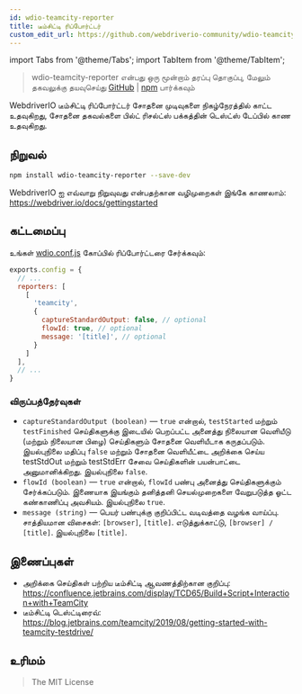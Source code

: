 ```yaml
---
id: wdio-teamcity-reporter
title: டீம்சிட்டி ரிப்போர்ட்டர்
custom_edit_url: https://github.com/webdriverio-community/wdio-teamcity-reporter/edit/main/README.md
---
```


import Tabs from '@theme/Tabs';
import TabItem from '@theme/TabItem';

> wdio-teamcity-reporter என்பது ஒரு மூன்றாம் தரப்பு தொகுப்பு, மேலும் தகவலுக்கு தயவுசெய்து [GitHub](https://github.com/webdriverio-community/wdio-teamcity-reporter) | [npm](https://www.npmjs.com/package/wdio-teamcity-reporter) பார்க்கவும்

WebdriverIO டீம்சிட்டி ரிப்போர்ட்டர் சோதனை முடிவுகளை நிகழ்நேரத்தில் காட்ட உதவுகிறது, சோதனை தகவல்களை பில்ட் ரிசல்ட்ஸ் பக்கத்தின் டெஸ்ட்ஸ் டேப்பில் காண உதவுகிறது.


## நிறுவல்

```bash
npm install wdio-teamcity-reporter --save-dev
```

WebdriverIO ஐ எவ்வாறு நிறுவுவது என்பதற்கான வழிமுறைகள் இங்கே காணலாம்: https://webdriver.io/docs/gettingstarted


## கட்டமைப்பு

உங்கள் [wdio.conf.js](http://webdriver.io/guide/testrunner/configurationfile.html) கோப்பில் ரிப்போர்ட்டரை சேர்க்கவும்:

```javascript
exports.config = {
  // ...
  reporters: [
    [
      'teamcity',
      {
        captureStandardOutput: false, // optional
        flowId: true, // optional
        message: '[title]', // optional
      }
    ]
  ],
  // ...
}
```

### விருப்பத்தேர்வுகள்

- `captureStandardOutput (boolean)` — `true` என்றால், `testStarted` மற்றும் `testFinished` செய்திகளுக்கு இடையில் பெறப்பட்ட அனைத்து நிலையான வெளியீடு (மற்றும் நிலையான பிழை) செய்திகளும் சோதனை வெளியீடாக கருதப்படும். இயல்புநிலை மதிப்பு `false` மற்றும் சோதனை வெளியீட்டை அறிக்கை செய்ய testStdOut மற்றும் testStdErr சேவை செய்திகளின் பயன்பாட்டை அனுமானிக்கிறது. இயல்புநிலை `false`.
- `flowId (boolean)` — `true` என்றால், `flowId` பண்பு அனைத்து செய்திகளுக்கும் சேர்க்கப்படும். இணையாக இயங்கும் தனித்தனி செயல்முறைகளை வேறுபடுத்த ஓட்ட கண்காணிப்பு அவசியம். இயல்புநிலை `true`.
- `message (string)` — பெயர் பண்புக்கு குறிப்பிட்ட வடிவத்தை வழங்க வாய்ப்பு. சாத்தியமான விசைகள்: `[browser]`, `[title]`. எடுத்துக்காட்டு, `[browser] / [title]`. இயல்புநிலை `[title]`.


## இணைப்புகள்

- அறிக்கை செய்திகள் பற்றிய டீம்சிட்டி ஆவணத்திற்கான குறிப்பு: https://confluence.jetbrains.com/display/TCD65/Build+Script+Interaction+with+TeamCity
- டீம்சிட்டி டெஸ்ட்டிரைவ்: https://blog.jetbrains.com/teamcity/2019/08/getting-started-with-teamcity-testdrive/


## உரிமம்

> The MIT License